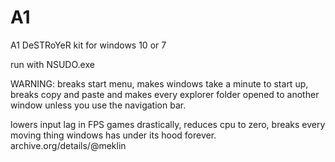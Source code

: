 # A1
A1 DeSTRoYeR kit for windows 10 or 7

run with NSUDO.exe


WARNING: breaks start menu, makes windows take a minute to start up, breaks copy and paste and makes every explorer folder opened to another window unless you use the navigation bar.

lowers input lag in FPS games drastically, reduces cpu to zero, breaks every moving thing windows has under its hood forever.
archive.org/details/@meklin
